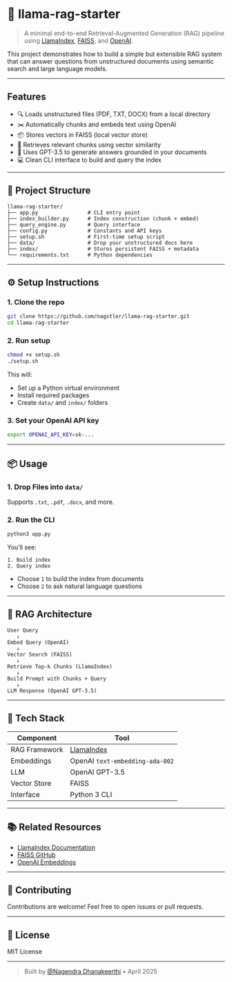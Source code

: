 # 🧠 llama-rag-starter

> A minimal end-to-end Retrieval-Augmented Generation (RAG) pipeline using [LlamaIndex](https://www.llamaindex.ai/), [FAISS](https://github.com/facebookresearch/faiss), and [OpenAI](https://platform.openai.com/).

This project demonstrates how to build a simple but extensible RAG system that can answer questions from unstructured documents using semantic search and large language models.

---

## Features

- 🔍 Loads unstructured files (PDF, TXT, DOCX) from a local directory  
- ✂️ Automatically chunks and embeds text using OpenAI  
- 📦 Stores vectors in FAISS (local vector store)  
- 🧠 Retrieves relevant chunks using vector similarity  
- 🤖 Uses GPT-3.5 to generate answers grounded in your documents  
- 💻 Clean CLI interface to build and query the index  

---

## 📁 Project Structure

```
llama-rag-starter/
├── app.py                # CLI entry point
├── index_builder.py      # Index construction (chunk + embed)
├── query_engine.py       # Query interface
├── config.py             # Constants and API keys
├── setup.sh              # First-time setup script
├── data/                 # Drop your unstructured docs here
├── index/                # Stores persistent FAISS + metadata
└── requirements.txt      # Python dependencies
```

---

## ⚙️ Setup Instructions

### 1. Clone the repo

```bash
git clone https://github.com/nagstler/llama-rag-starter.git
cd llama-rag-starter
```

### 2. Run setup

```bash
chmod +x setup.sh
./setup.sh
```

This will:
- Set up a Python virtual environment
- Install required packages
- Create `data/` and `index/` folders

### 3. Set your OpenAI API key

```bash
export OPENAI_API_KEY=sk-...
```

---

## 📦 Usage

### 1. Drop Files into `data/`

Supports `.txt`, `.pdf`, `.docx`, and more.

### 2. Run the CLI

```bash
python3 app.py
```

You’ll see:

```
1. Build index
2. Query index
```

- Choose `1` to build the index from documents  
- Choose `2` to ask natural language questions

---

## 🔁 RAG Architecture

```
User Query
   ↓
Embed Query (OpenAI)
   ↓
Vector Search (FAISS)
   ↓
Retrieve Top-k Chunks (LlamaIndex)
   ↓
Build Prompt with Chunks + Query
   ↓
LLM Response (OpenAI GPT-3.5)
```

---

## 🧰 Tech Stack

| Component     | Tool                            |
|---------------|---------------------------------|
| RAG Framework | [LlamaIndex](https://llamaindex.ai) |
| Embeddings    | OpenAI `text-embedding-ada-002` |
| LLM           | OpenAI GPT-3.5                  |
| Vector Store  | FAISS                           |
| Interface     | Python 3 CLI                    |

---

## 📚 Related Resources

- [LlamaIndex Documentation](https://docs.llamaindex.ai/)
- [FAISS GitHub](https://github.com/facebookresearch/faiss)
- [OpenAI Embeddings](https://platform.openai.com/docs/guides/embeddings)

---

## 🤝 Contributing

Contributions are welcome! Feel free to open issues or pull requests.

---

## 📄 License

MIT License

---

> Built by [@Nagendra Dhanakeerthi](https://github.com/nagstler) • April 2025
